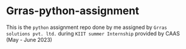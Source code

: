 # Grras-python-assignment
This is the `python` assignment repo done by me assigned by `Grras solutions pvt. ltd.` during `KIIT summer Internship` provided by CAAS (May - June 2023)
